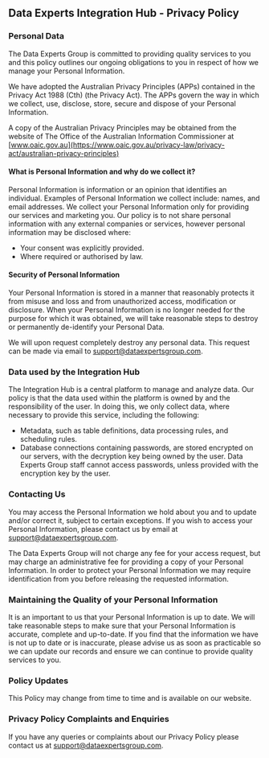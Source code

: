 ## Data Experts Integration Hub - Privacy Policy

### Personal Data

The Data Experts Group is committed to providing quality services to you and this policy outlines our ongoing obligations to you in respect of how we manage your Personal Information.

We have adopted the Australian Privacy Principles (APPs) contained in the Privacy Act 1988 (Cth) (the Privacy Act). The APPs govern the way in which we collect, use, disclose, store, secure and dispose of your Personal Information.

A copy of the Australian Privacy Principles may be obtained from the website of The Office of the Australian Information Commissioner at [www.oaic.gov.au](https://www.oaic.gov.au/privacy-law/privacy-act/australian-privacy-principles)

#### What is Personal Information and why do we collect it?

Personal Information is information or an opinion that identifies an individual. Examples of Personal Information we collect include: names, and email addresses.  We collect your Personal Information only for providing our services and marketing you.  Our policy is to not share personal information with any external companies or services, however personal information may be disclosed where:
* Your consent was explicitly provided.
* Where required or authorised by law.

#### Security of Personal Information

Your Personal Information is stored in a manner that reasonably protects it from misuse and loss and from unauthorized access, modification or disclosure.
When your Personal Information is no longer needed for the purpose for which it was obtained, we will take reasonable steps to destroy or permanently de-identify your Personal Data.  

We will upon request completely destroy any personal data.  This request can be made via email to support@dataexpertsgroup.com.

### Data used by the Integration Hub

The Integration Hub is a central platform to manage and analyze data.  Our policy is that the data used within the platform is owned by and the responsibility of the user.  In doing this, we only collect data, where necessary to provide this service, including the following:
* Metadata, such as table definitions, data processing rules, and scheduling rules.  
* Database connections containing passwords, are stored encrypted on our servers, with the decryption key being owned by the user.  Data Experts Group staff cannot access passwords, unless provided with the encryption key by the user.

### Contacting Us

You may access the Personal Information we hold about you and to update and/or correct it, subject to certain exceptions. If you wish to access your Personal Information, please contact us by email at support@dataexpertsgroup.com.

The Data Experts Group will not charge any fee for your access request, but may charge an administrative fee for providing a copy of your Personal Information.  In order to protect your Personal Information we may require identification from you before releasing the requested information.

### Maintaining the Quality of your Personal Information

It is an important to us that your Personal Information is up to date. We  will  take reasonable steps to make sure that your Personal Information is accurate, complete and up-to-date. If you find that the information we have is not up to date or is inaccurate, please advise us as soon as practicable so we can update our records and ensure we can continue to provide quality services to you.

### Policy Updates

This Policy may change from time to time and is available on our website.

### Privacy Policy Complaints and Enquiries
If you have any queries or complaints about our Privacy Policy please contact us at support@dataexpertsgroup.com.

